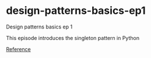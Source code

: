 # design-patterns-basics-ep1
Design patterns basics ep 1


This episode introduces the singleton pattern in Python

[Reference](https://en.wikipedia.org/wiki/Singleton_pattern)